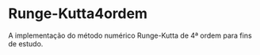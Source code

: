 # Runge-Kutta4ordem
A implementação do método numérico Runge-Kutta de 4ª ordem para fins de estudo.
